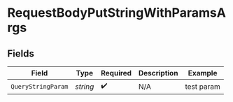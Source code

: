 # RequestBodyPutStringWithParamsArgs


## Fields

| Field              | Type               | Required           | Description        | Example            |
| ------------------ | ------------------ | ------------------ | ------------------ | ------------------ |
| `QueryStringParam` | *string*           | :heavy_check_mark: | N/A                | test param         |
